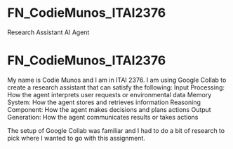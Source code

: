 # FN_CodieMunos_ITAI2376
Research Assistant AI Agent
# FN_CodieMunos_ITAI2376
My name is Codie Munos and I am in ITAI 2376.
I am using Google Collab to create a research assistant that can satisfy the following:
Input Processing: How the agent interprets user requests or environmental data
Memory System: How the agent stores and retrieves information
Reasoning Component: How the agent makes decisions and plans actions
Output Generation: How the agent communicates results or takes actions

The setup of Google Collab was familiar and I had to do a bit of research to pick where I wanted to go with this assignment.
